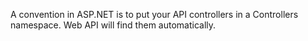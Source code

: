 ﻿A convention in ASP.NET is to put your API controllers in a Controllers namespace. 
Web API will find them automatically.